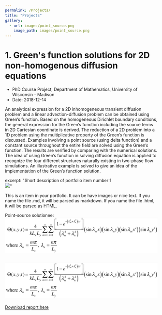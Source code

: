 ```yaml
---
permalink: /Projects/
title: "Projects"
gallery:
  - url: images/point_source.png
    image_path: images/point_source.png
---
```



# 1. Green's function solutions for 2D non-homogenous diffusion equations

- PhD Course Project, Department of Mathematics, University of Wisconsin - Madison
- Date: 2018-12-14

An analytical expression for a 2D inhomogeneous transient diffusion problem and a linear advection-diffusion problem can be obtained using Green’s function. Based on the homogeneous Dirichlet boundary conditions, the general expression for the Green’s function including the source terms in 2D Cartesian coordinate is derived. The reduction of a 2D problem into a 1D problem using the multiplicative property of the Green’s function is discussed. Examples involving a point source (using delta function) and a constant source throughout the entire field are solved using the Green’s function. The results are verified by comparing with the numerical solutions. The idea of using Green’s function in solving diffusion equation is applied to recognize the four different structures naturally existing in two-phase flow simulations. An illustrative example is solved to give an idea of the implementation of the Green’s function solution.



excerpt: "Short description of portfolio item number 1<br/><img src='/images/500x300.png'>"


This is an item in your portfolio. It can be have images or nice text. If you name the file .md, it will be parsed as markdown. If you name the file .html, it will be parsed as HTML. 


Point-source solutionee: 
<img src='/images/point_source.png'>
## ![](/images/point_source.png)

[Download report here](https://phxiranter.github.io/chiaweikuo.github.io/files/math703_report.pdf)
